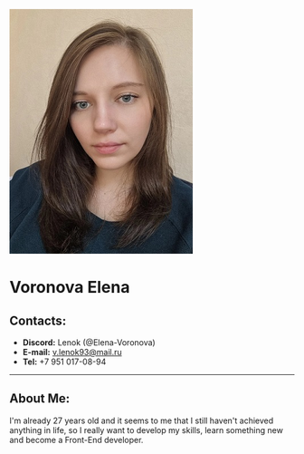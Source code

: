 ![foto](img.jpg "Фото")
# Voronova Elena
## Contacts:
* **Discord:** Lenok (@Elena-Voronova)
* **E-mail:** v.lenok93@mail.ru
* **Tel:** +7 951 017-08-94

*****

## About Me:
I'm already 27 years old and it seems to me that I still haven't achieved anything in life, so I really want to develop my skills, learn something new and become a Front-End developer.